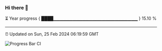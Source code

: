 ### Hi there 👋

⏳ Year progress { ████▁▁▁▁▁▁▁▁▁▁▁▁▁▁▁▁▁▁▁▁▁▁▁▁▁▁ } 15.10 %

---

⏰ Updated on Sun, 25 Feb 2024 06:19:59 GMT

![Progress Bar CI](https://github.com/ZhaoGui/ZhaoGui/workflows/Progress%20Bar%20CI/badge.svg)

